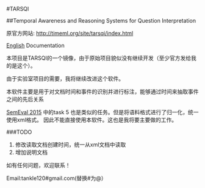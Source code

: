 #TARSQI

##Temporal Awareness and Reasoning Systems for Question Interpretation

原官方网站: http://timeml.org/site/tarsqi/index.html

[English](https://github.com/tankle/TARSQI/blob/master/README.en) Documentation

本项目是TARSQI的一个镜像，由于原始项目貌似没有继续开发（至少官方发给我的是这个）。

由于实验室项目的需要，我将继续改进这个软件。

本软件主要是用于对文档时间和事件的识别并进行标注，能够通过时间来抽取事件之间的先后关系

[SemEval 2015](http://alt.qcri.org/semeval2015/task5/) 中的task 5 也是类似的任务。但是将语料格式进行了归一化，统一使用xml格式。
因此不能直接使用本软件。这也是我将要主要做的工作。

###TODO
1. 修改读取文档创建时间，统一从xml文档中读取
2. 增加说明文档

如有任何问题，欢迎联系！


Email:tankle120#gmail.com(替换#为@）

